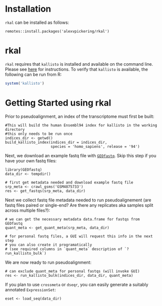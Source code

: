 # Installation

`rkal` can be installed as follows:

```{r, eval = FALSE}
remotes::install.packages('alexvpickering/rkal')
```

# rkal

`rkal` requires that `kallisto` is installed and available on the command
line. Please see [here](https://pachterlab.github.io/kallisto/download.html)
for instructions. To verify that `kallisto` is available, the following can be
run from R:

```R
system('kallisto')
```

# Getting Started using rkal

Prior to pseudoalignment, an index of the transcriptome must first be built:


```{r}
#This will build the human Ensembl94 index for kallisto in the working directory
#this only needs to be run once
indices_dir <- getwd()
build_kallisto_index(indices_dir = indices_dir,
                     species = 'homo_sapiens', release = '94')
```

Next, we download an example fastq file with [`GEOfastq`](https://github.com/alexvpickering/GEOfastq).
Skip this step if you have your own fastq files:

```{r}
library(GEOfastq)
data_dir <- tempdir()

# first get metadata needed and download example fastq file
srp_meta <- crawl_gsms('GSM4875733')
res <- get_fastqs(srp_meta, data_dir)
```

Next we collect fastq file metadata needed to run pseudoalignement (are fastq 
files paired or single-end? Are there any replicates aka samples split across multiple files?):

```{r}
# we can get the necessary metadata data.frame for fastqs from GEOfastq
quant_meta <- get_quant_meta(srp_meta, data_dir)

# for personal fastq files, a GUI will request this info in the next step
# you can also create it programatically
# (see required columns in `quant_meta` description of `?run_kallisto_bulk`)

```


We are now ready to run pseudoalignment:

```{r}
# can exclude quant_meta for personal fastqs (will invoke GUI)
res <- run_kallisto_bulk(indices_dir, data_dir, quant_meta)
```
If you plan to use `crossmeta` or `dseqr`, you can easily generate a suitably
annotated `ExpressionSet`:

```{r}
eset <- load_seq(data_dir)
```
